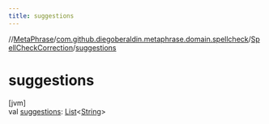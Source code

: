 ```yaml
---
title: suggestions
---
```

//[MetaPhrase](../../../index.html)/[com.github.diegoberaldin.metaphrase.domain.spellcheck](../index.html)/[SpellCheckCorrection](index.html)/[suggestions](suggestions.html)



# suggestions



[jvm]\
val [suggestions](suggestions.html): [List](https://kotlinlang.org/api/latest/jvm/stdlib/kotlin.collections/-list/index.html)&lt;[String](https://kotlinlang.org/api/latest/jvm/stdlib/kotlin/-string/index.html)&gt;




